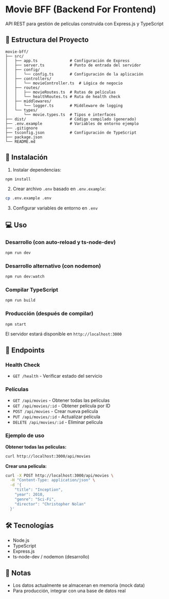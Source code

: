 # Movie BFF (Backend For Frontend)

API REST para gestión de películas construida con Express.js y TypeScript

## 📁 Estructura del Proyecto

```
movie-bff/
├── src/
│   ├── app.ts              # Configuración de Express
│   ├── server.ts           # Punto de entrada del servidor
│   ├── config/
│   │   └── config.ts       # Configuración de la aplicación
│   ├── controllers/
│   │   └── movieController.ts  # Lógica de negocio
│   ├── routes/
│   │   ├── movieRoutes.ts  # Rutas de películas
│   │   └── healthRoutes.ts # Ruta de health check
│   ├── middlewares/
│   │   └── logger.ts       # Middleware de logging
│   └── types/
│       └── movie.types.ts  # Tipos e interfaces
├── dist/                   # Código compilado (generado)
├── .env.example            # Variables de entorno ejemplo
├── .gitignore
├── tsconfig.json           # Configuración de TypeScript
├── package.json
└── README.md
```

## 🚀 Instalación

1. Instalar dependencias:
```bash
npm install
```

2. Crear archivo `.env` basado en `.env.example`:
```bash
cp .env.example .env
```

3. Configurar variables de entorno en `.env`

## 💻 Uso

### Desarrollo (con auto-reload y ts-node-dev)
```bash
npm run dev
```

### Desarrollo alternativo (con nodemon)
```bash
npm run dev:watch
```

### Compilar TypeScript
```bash
npm run build
```

### Producción (después de compilar)
```bash
npm start
```

El servidor estará disponible en `http://localhost:3000`

## 📍 Endpoints

### Health Check
- `GET /health` - Verificar estado del servicio

### Películas
- `GET /api/movies` - Obtener todas las películas
- `GET /api/movies/:id` - Obtener película por ID
- `POST /api/movies` - Crear nueva película
- `PUT /api/movies/:id` - Actualizar película
- `DELETE /api/movies/:id` - Eliminar película

### Ejemplo de uso

**Obtener todas las películas:**
```bash
curl http://localhost:3000/api/movies
```

**Crear una película:**
```bash
curl -X POST http://localhost:3000/api/movies \
  -H "Content-Type: application/json" \
  -d '{
    "title": "Inception",
    "year": 2010,
    "genre": "Sci-Fi",
    "director": "Christopher Nolan"
  }'
```

## 🛠️ Tecnologías

- Node.js
- TypeScript
- Express.js
- ts-node-dev / nodemon (desarrollo)

## 📝 Notas

- Los datos actualmente se almacenan en memoria (mock data)
- Para producción, integrar con una base de datos real

